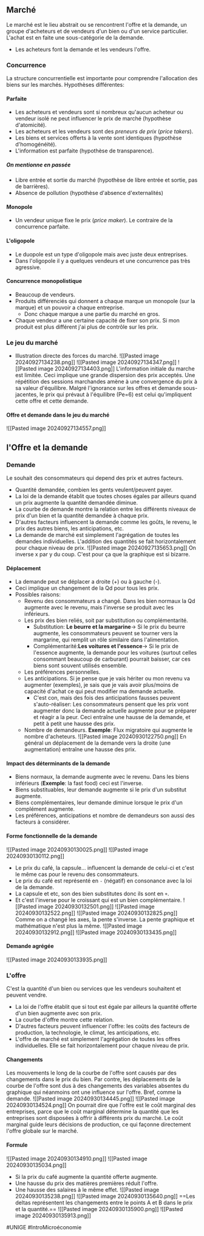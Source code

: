 ## Marché
Le marché est le lieu abstrait ou se rencontrent l'offre et la demande, un groupe d'acheteurs et de vendeurs d'un bien ou d'un service particulier. L'achat est en faite une sous-catégorie de la demande.
- Les acheteurs font la demande et les vendeurs l'offre.
### Concurrence
La structure concurrentielle est importante pour comprendre l'allocation des biens sur les marchés. Hypothèses différentes:
#### Parfaite
- Les acheteurs et vendeurs sont si nombreux qu'aucun acheteur ou vendeur isolé ne peut influencer le prix de marché (hypothèse d'atomicité).
- Les acheteurs et les vendeurs sont des *preneurs de prix* (*price takers*).
- Les biens et services offerts à la vente sont identiques (hypothèse d'homogénéité).
- L'information est parfaite (hypothèse de transparence).
##### On mentionne en passée
- Libre entrée et sortie du marché (hypothèse de libre entrée et sortie, pas de barrières).
- Absence de pollution (hypothèse d'absence d'externalités)
#### Monopole
- Un vendeur unique fixe le prix (*price maker*). Le contraire de la concurrence parfaite.
#### L'oligopole
- Le duopole est un type d'oligopole mais avec juste deux entreprises.
- Dans l'oligopole il y a quelques vendeurs et une concurrence pas très agressive.
#### Concurrence monopolistique
- Beaucoup de vendeurs.
- Produits différenciés qui donnent a chaque marque un monopole (sur la marque) et un pouvoir a chaque entreprise.
	- Donc chaque marque a une partie du marché en gros.
- Chaque vendeur a une certaine capacité de fixer son prix. Si mon produit est plus différent j'ai plus de contrôle sur les prix.
### Le jeu du marché
- Illustration directe des forces du marché.
	![[Pasted image 20240927134238.png]]
	![[Pasted image 20240927134347.png]]
	![[Pasted image 20240927134403.png]]
L'information initiale du marche est limitée. Ceci implique une grande dispersion des prix acceptés. Une répétition des sessions marchandes amène à une convergence du prix à sa valeur d'équilibre. Malgré l'ignorance sur les offres et demande sous-jacentes, le prix qui prévaut à l'équilibre (Pe=6) est celui qu'impliquent cette offre et cette demande.
#### Offre et demande dans le jeu du marché
![[Pasted image 20240927134557.png]]
## l'Offre et la demande
### Demande
Le souhait des consommateurs qui depend des prix et autres facteurs.
- Quantité demandée, combien les gents veulent/peuvent payer.
- La loi de la demande établit que toutes choses égales par ailleurs quand un prix augmente la quantité demandée diminue.
- La courbe de demande montre la relation entre les différents niveaux de prix d'un bien et la quantité demandée à chaque prix.
- D'autres facteurs influencent la demande comme les goûts, le revenu, le prix des autres biens, les anticipations, etc.
- La demande de marché est simplement l'agrégation de toutes les demandes individuelles. L'addition des quantités se fait horizontalement pour chaque niveau de prix.
![[Pasted image 20240927135653.png]]
On inverse x par y du coup. C'est pour ça que la graphique est si bizarre.
#### Déplacement
- La demande peut se déplacer a droite (+) ou à gauche (-).
- Ceci implique un changement de la Qd pour tous les prix.
- Possibles raisons:
	- Revenu des consommateurs a changé. Dans les bien normaux la Qd augmente avec le revenu, mais l'inverse se produit avec les inférieurs.
	- Les prix des bien reliés, soit par substitution ou complémentarité.
		- Substitution: **Le beurre et la margarine**-> Si le prix du beurre augmente, les consommateurs peuvent se tourner vers la margarine, qui remplit un rôle similaire dans l'alimentation.
		- Complémentarité:**Les voitures et l'essence**-> Si le prix de l'essence augmente, la demande pour les voitures (surtout celles consommant beaucoup de carburant) pourrait baisser, car ces biens sont souvent utilisés ensemble.
	- Les préférences personnelles.
	- Les anticipations. Si je pense que je vais hériter ou mon revenu va augmenter (exemples), je sais que je vais avoir plus/moins de capacité d'achat ce qui peut modifier ma demande actuelle.
		- C'est con, mais des fois des anticipations fausses peuvent s'auto-réaliser: Les consommateurs pensent que les prix vont augmenter donc la demande actuelle augmente pour se préparer et réagir a la peur. Ceci entraîne une hausse de la demande, et petit à petit une hausse des prix.
	- Nombre de demandeurs. **Exemple**: Flux migratoire qui augmente le nombre d'acheteurs.
![[Pasted image 20240930122750.png]]
En général un déplacement de la demande vers la droite (une augmentation) entraîne une hausse des prix.
#### Impact des déterminants de la demande
- Biens normaux, la demande augmente avec le revenu. Dans les biens inférieurs (**Exemple**: la fast food) ceci est l'inverse.
- Biens substituables, leur demande augmente si le prix d'un substitut augmente.
- Biens complémentaires, leur demande diminue lorsque le prix d'un complément augmente.
- Les préférences, anticipations et nombre de demandeurs son aussi des facteurs à considérer.
#### Forme fonctionnelle de la demande
![[Pasted image 20240930130025.png]]
![[Pasted image 20240930130112.png]]
- Le prix du café, la capsule... influencent la demande de celui-ci et c'est le même cas pour le revenu des consommateurs.
- Le prix du café est représenté en `-` (négatif) en consonance avec la loi de la demande.
- La capsule et etc, son des bien substitutes donc ils sont en `+`.
- Et c'est l'inverse pour le croissant qui est un bien complémentaire.
![[Pasted image 20240930132501.png]]
![[Pasted image 20240930132522.png]]
![[Pasted image 20240930132825.png]]
Comme on a changé les axes, la pente s'inverse. La pente graphique et mathématique n'est plus la même.
![[Pasted image 20240930132912.png]]
![[Pasted image 20240930133435.png]]
#### Demande agrégée
![[Pasted image 20240930133935.png]]
### L'offre
C'est la quantité d'un bien ou services que les vendeurs souhaitent et peuvent vendre.
- La loi de l'offre établit que si tout est égale par ailleurs la quantité offerte d'un bien augmente avec son prix.
- La courbe d'offre montre cette relation.
- D'autres facteurs peuvent influencer l'offre: les coûts des facteurs de production, la technologie, le climat, les anticipations, etc.
- L'offre de marché est simplement l'agrégation de toutes les offres individuelles. Elle se fait horizontalement pour chaque niveau de prix.
#### Changements
Les mouvements le long de la courbe de l'offre sont causés par des changements dans le prix du bien. Par contre, les déplacements de la courbe de l'offre sont dus à des changements des variables absentes du graphique qui néanmoins ont une influence sur l'offre. Bref, comme la demande.
![[Pasted image 20240930134445.png]]
![[Pasted image 20240930134524.png]]
On pourrait dire que l'offre est le coût marginal des entreprises, parce que le coût marginal détermine la quantité que les entreprises sont disposées à offrir à différents prix du marché. Le coût marginal guide leurs décisions de production, ce qui façonne directement l'offre globale sur le marché.
#### Formule
![[Pasted image 20240930134910.png]]
![[Pasted image 20240930135034.png]]
- Si la prix du café augmente la quantité offerte augmente.
- Une hausse du prix des matières premières réduit l'offre.
- Une hausse des salaires à le même effet.
![[Pasted image 20240930135238.png]]
![[Pasted image 20240930135640.png]]
==Les deltas représentent les changements entre le points A et B dans le prix et la quantité.==
![[Pasted image 20240930135900.png]]
![[Pasted image 20240930135913.png]]

#UNIGE #IntroMicroéconomie 